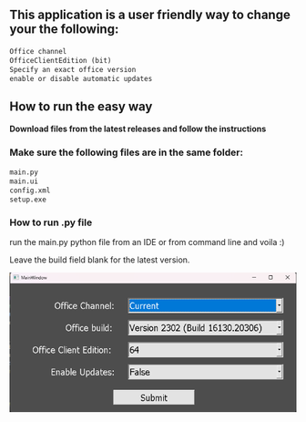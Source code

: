 ## This application is a user friendly way to change your the following: <br />
    Office channel
    OfficeClientEdition (bit)
    Specify an exact office version
    enable or disable automatic updates

## How to run the easy way <br />
**Download files from the latest releases and follow the instructions**


### Make sure the following files are in the same folder: <br />
    main.py
    main.ui
    config.xml
    setup.exe

### How to run .py file
run the main.py python file from an IDE or from command line and voila :) <br />
   
Leave the build field blank for the latest version. 

![img.png](img.png)
